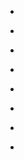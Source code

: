 
- [](/2020/12/1342078964311834627/)

- [](/2019/12/b6dz6s6hwnl/)

- [](/2018/12/10157147578068912/)

- [](/2017/12/bdfielfgjqp/)

- [](/2016/12/10155214184933912/)

- [](/2015/12/_rhm_amoeh/)

- [](/2014/12/10153436724848912-0/)

- [](/2013/12/10152682623278912-0/)
